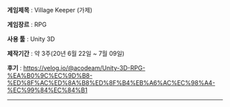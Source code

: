 
**게임제목** : Village Keeper (가제)

**게임장르** : RPG

**사용 툴**  : Unity 3D

**제작기간** : 약 3주(20년 6월 22일 ~ 7월 09일)

**후기** : https://velog.io/@acodeam/Unity-3D-RPG-%EA%B0%9C%EC%9D%B8-%ED%8F%AC%ED%8A%B8%ED%8F%B4%EB%A6%AC%EC%98%A4-%EC%99%84%EC%84%B1

--------

